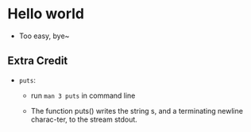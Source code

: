 # Hello world

- Too easy, bye~

## Extra Credit


- `puts`:
    
    - run `man 3 puts` in command line
    
    - The function puts() writes the string s, and a terminating newline charac-ter, to the stream stdout.